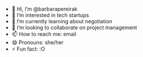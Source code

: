 - 👋 Hi, I’m @barbarapereirak
- 👀 I’m interested in tech startups
- 🌱 I’m currently learning about negotiation
- 💞️ I’m looking to collaborate on project management
- 📫 How to reach me: email
- 😄 Pronouns: she/her
- ⚡ Fun fact: :O

<!---
barbarapereirak/barbarapereirak is a ✨ special ✨ repository because its `README.md` (this file) appears on your GitHub profile.
You can click the Preview link to take a look at your changes.
--->
